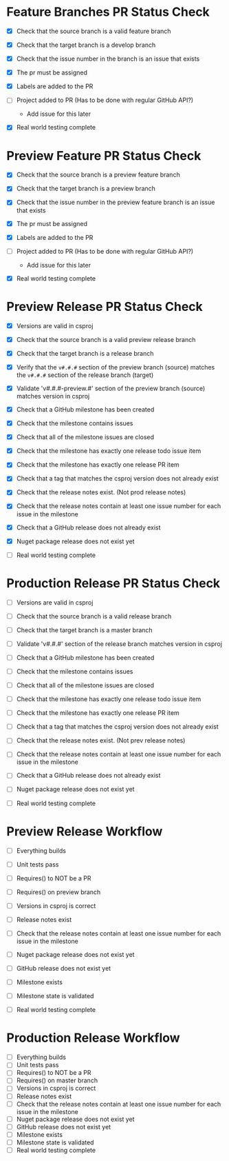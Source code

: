 # Feature Branches PR Status Check

- [x] Check that the source branch is a valid feature branch
- [x] Check that the target branch is a develop branch
- [x] Check that the issue number in the branch is an issue that exists
- [x] The pr must be assigned
- [x] Labels are added to the PR
- [ ] Project added to PR (Has to be done with regular GitHub API?)
  - Add issue for this later
- [x] Real world testing complete



# Preview Feature PR Status Check

- [x] Check that the source branch is a preview feature branch
- [x] Check that the target branch is a preview branch
- [x] Check that the issue number in the preview feature branch is an issue that exists
- [x] The pr must be assigned
- [x] Labels are added to the PR
- [ ] Project added to PR (Has to be done with regular GitHub API?)
  - Add issue for this later
- [x] Real world testing complete


# Preview Release PR Status Check

- [x] Versions are valid in csproj
- [x] Check that the source branch is a valid preview release branch
- [x] Check that the target branch is a release branch
- [x] Verify that the `v#.#.#` section of the preview branch (source) matches the `v#.#.#` section of the release branch (target)
- [x] Validate 'v#.#.#-preview.#' section of the preview branch (source) matches version in csproj
- [x] Check that a GitHub milestone has been created
- [x] Check that the milestone contains issues
- [x] Check that all of the milestone issues are closed
- [x] Check that the milestone has exactly one release todo issue item
- [x] Check that the milestone has exactly one release PR item
- [x] Check that a tag that matches the csproj version does not already exist
- [x] Check that the release notes exist.  (Not prod release notes)
- [x] Check that the release notes contain at least one issue number for each issue in the milestone
- [x] Check that a GitHub release does not already exist
- [x] Nuget package release does not exist yet
- [ ] Real world testing complete


# Production Release PR Status Check

- [ ] Versions are valid in csproj
- [ ] Check that the source branch is a valid release branch
- [ ] Check that the target branch is a master branch
- [ ] Validate 'v#.#.#' section of the release branch matches version in csproj
- [ ] Check that a GitHub milestone has been created
- [ ] Check that the milestone contains issues
- [ ] Check that all of the milestone issues are closed
- [ ] Check that the milestone has exactly one release todo issue item
- [ ] Check that the milestone has exactly one release PR item
- [ ] Check that a tag that matches the csproj version does not already exist
- [ ] Check that the release notes exist.  (Not prev release notes)
- [ ] Check that the release notes contain at least one issue number for each issue in the milestone
- [ ] Check that a GitHub release does not already exist
- [ ] Nuget package release does not exist yet
- [ ] Real world testing complete



# Preview Release Workflow

- [ ] Everything builds
- [ ] Unit tests pass
- [ ] Requires() to NOT be a PR
- [ ] Requires() on preview branch
- [ ] Versions in csproj is correct
- [ ] Release notes exist
- [ ] Check that the release notes contain at least one issue number for each issue in the milestone
- [ ] Nuget package release does not exist yet
- [ ] GitHub release does not exist yet
- [ ] Milestone exists
- [ ] Milestone state is validated
- [ ] Real world testing complete


# Production Release Workflow

- [ ] Everything builds
- [ ] Unit tests pass
- [ ] Requires() to NOT be a PR
- [ ] Requires() on master branch
- [ ] Versions in csproj is correct
- [ ] Release notes exist
- [ ] Check that the release notes contain at least one issue number for each issue in the milestone
- [ ] Nuget package release does not exist yet
- [ ] GitHub release does not exist yet
- [ ] Milestone exists
- [ ] Milestone state is validated
- [ ] Real world testing complete